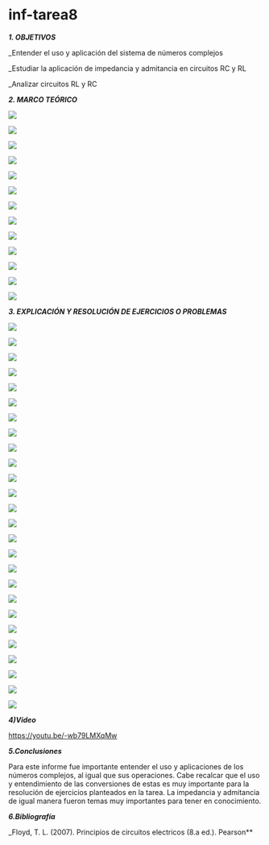 # inf-tarea8
***1. OBJETIVOS***

_Entender el uso y aplicación del sistema de números complejos

_Estudiar la aplicación de impedancia y admitancia en circuitos RC y RL

_Analizar circuitos RL y RC

***2. MARCO TEÓRICO*** 

![](https://github.com/smvaca2/inf-tarea8/blob/dafa974c8ffc8d7905696f0b39dabff37f83a703/1.PNG)

![](https://github.com/smvaca2/inf-tarea8/blob/dafa974c8ffc8d7905696f0b39dabff37f83a703/2.PNG)

![](https://github.com/smvaca2/inf-tarea8/blob/dafa974c8ffc8d7905696f0b39dabff37f83a703/3.PNG)

![](https://github.com/smvaca2/inf-tarea8/blob/dafa974c8ffc8d7905696f0b39dabff37f83a703/4.PNG)

![](https://github.com/smvaca2/inf-tarea8/blob/dafa974c8ffc8d7905696f0b39dabff37f83a703/5.PNG)

![](https://github.com/smvaca2/inf-tarea8/blob/dafa974c8ffc8d7905696f0b39dabff37f83a703/6.PNG)

![](https://github.com/smvaca2/inf-tarea8/blob/dafa974c8ffc8d7905696f0b39dabff37f83a703/7.PNG)

![](https://github.com/smvaca2/inf-tarea8/blob/dafa974c8ffc8d7905696f0b39dabff37f83a703/8.PNG)

![](https://github.com/smvaca2/inf-tarea8/blob/dafa974c8ffc8d7905696f0b39dabff37f83a703/9.PNG)

![](https://github.com/smvaca2/inf-tarea8/blob/dafa974c8ffc8d7905696f0b39dabff37f83a703/10.PNG)

![](https://github.com/smvaca2/inf-tarea8/blob/dafa974c8ffc8d7905696f0b39dabff37f83a703/11.PNG)

![](https://github.com/smvaca2/inf-tarea8/blob/dafa974c8ffc8d7905696f0b39dabff37f83a703/12.PNG)

![](https://github.com/smvaca2/inf-tarea8/blob/dafa974c8ffc8d7905696f0b39dabff37f83a703/13.PNG)

***3. EXPLICACIÓN Y RESOLUCIÓN DE EJERCICIOS O PROBLEMAS***

![](https://github.com/smvaca2/inf-tarea8/blob/7530b917fb18fa5a699c51a84b48284ba869dfeb/a.PNG)

![](https://github.com/smvaca2/inf-tarea8/blob/7530b917fb18fa5a699c51a84b48284ba869dfeb/b.PNG)

![](https://github.com/smvaca2/inf-tarea8/blob/7530b917fb18fa5a699c51a84b48284ba869dfeb/c.PNG)

![](https://github.com/smvaca2/inf-tarea8/blob/7530b917fb18fa5a699c51a84b48284ba869dfeb/d.PNG)

![](https://github.com/smvaca2/inf-tarea8/blob/7530b917fb18fa5a699c51a84b48284ba869dfeb/e.PNG)

![](https://github.com/smvaca2/inf-tarea8/blob/7530b917fb18fa5a699c51a84b48284ba869dfeb/f.PNG)

![](https://github.com/smvaca2/inf-tarea8/blob/7530b917fb18fa5a699c51a84b48284ba869dfeb/g.PNG)

![](https://github.com/smvaca2/inf-tarea8/blob/7530b917fb18fa5a699c51a84b48284ba869dfeb/h.PNG)

![](https://github.com/smvaca2/inf-tarea8/blob/7530b917fb18fa5a699c51a84b48284ba869dfeb/i.PNG)

![](https://github.com/smvaca2/inf-tarea8/blob/7530b917fb18fa5a699c51a84b48284ba869dfeb/j.PNG)

![](https://github.com/smvaca2/inf-tarea8/blob/7530b917fb18fa5a699c51a84b48284ba869dfeb/k.PNG)

![](https://github.com/smvaca2/inf-tarea8/blob/7530b917fb18fa5a699c51a84b48284ba869dfeb/m.PNG)

![](https://github.com/smvaca2/inf-tarea8/blob/7530b917fb18fa5a699c51a84b48284ba869dfeb/n.PNG)

![](https://github.com/smvaca2/inf-tarea8/blob/7530b917fb18fa5a699c51a84b48284ba869dfeb/o.PNG)

![](https://github.com/smvaca2/inf-tarea8/blob/7530b917fb18fa5a699c51a84b48284ba869dfeb/p.PNG)

![](https://github.com/smvaca2/inf-tarea8/blob/7530b917fb18fa5a699c51a84b48284ba869dfeb/q.PNG)

![](https://github.com/smvaca2/inf-tarea8/blob/7530b917fb18fa5a699c51a84b48284ba869dfeb/r.PNG)

![](https://github.com/smvaca2/inf-tarea8/blob/7530b917fb18fa5a699c51a84b48284ba869dfeb/s.PNG)

![](https://github.com/smvaca2/inf-tarea8/blob/7530b917fb18fa5a699c51a84b48284ba869dfeb/t.PNG)

![](https://github.com/smvaca2/inf-tarea8/blob/7530b917fb18fa5a699c51a84b48284ba869dfeb/u.PNG)

![](https://github.com/smvaca2/inf-tarea8/blob/7530b917fb18fa5a699c51a84b48284ba869dfeb/v.PNG)

![](https://github.com/smvaca2/inf-tarea8/blob/7530b917fb18fa5a699c51a84b48284ba869dfeb/x.PNG)

![](https://github.com/smvaca2/inf-tarea8/blob/7530b917fb18fa5a699c51a84b48284ba869dfeb/y.PNG)

![](https://github.com/smvaca2/inf-tarea8/blob/7530b917fb18fa5a699c51a84b48284ba869dfeb/z.PNG)

![](https://github.com/smvaca2/inf-tarea8/blob/7530b917fb18fa5a699c51a84b48284ba869dfeb/z1.PNG)

![](https://github.com/smvaca2/inf-tarea8/blob/7530b917fb18fa5a699c51a84b48284ba869dfeb/z2.PNG)

***4)Video***

https://youtu.be/-wb79LMXqMw

***5.Conclusiones***

Para este informe fue importante entender el uso y aplicaciones de los números complejos, al igual que sus operaciones. Cabe recalcar que el uso y entendimiento de las conversiones de estas es muy importante para la resolución de ejercicios planteados en la tarea. La impedancia y admitancia de igual manera fueron temas muy importantes para tener en conocimiento.

***6.Bibliografía***

_Floyd, T. L. (2007). Principios de circuitos electricos (8.a ed.). Pearson**
